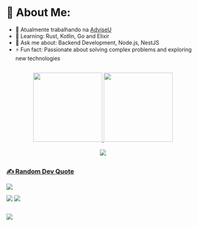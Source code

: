 # 💫 About Me:
- 🔭 Atualmente trabalhando na [AdviseU](https://www.adviseu.com)
- 🌱 Learning: Rust, Kotlin, Go and Elixir
- 💬 Ask me about: Backend Development, Node.js, NestJS
- ⚡ Fun fact: Passionate about solving complex problems and exploring new technologies



## 
<div align="center">
  <a href="https://github.com/EliasCPR">
  <img height="180em" src="https://github-readme-stats.vercel.app/api?username=EliasCPR&theme=dark&hide_border=false&include_all_commits=true&count_private=true"/>
  <img height="180em" src="https://github-readme-stats.vercel.app/api/top-langs/?username=EliasCPR&theme=dark&hide_border=false&include_all_commits=true&count_private=false&layout=compact"/>
</div>

<div style="display: inline_block" align="center"><br>
  <img src="https://skillicons.dev/icons?i=git,rust,kotlin,java,elixir,go,javascript"/>
</div>

##
### ✍️ Random Dev Quote
![](https://quotes-github-readme.vercel.app/api?type=horizontal&theme=radical)

<div>
  <a href = "mailto:elias.contato0206@gmail.com"><img src="https://img.shields.io/badge/-Gmail-%23333?style=for-the-badge&logo=gmail&logoColor=white" target="_blank"></a>
  <a href="https://www.linkedin.com/in/elias-p-oliveira/" target="_blank"><img src="https://img.shields.io/badge/-LinkedIn-%230077B5?style=for-the-badge&logo=linkedin&logoColor=white" target="_blank"></a> 
</div>


##
[![](https://visitcount.itsvg.in/api?id=EliasCPR&icon=0&color=0)](https://visitcount.itsvg.in)

<!-- Proudly created with GPRM ( https://gprm.itsvg.in ) -->
